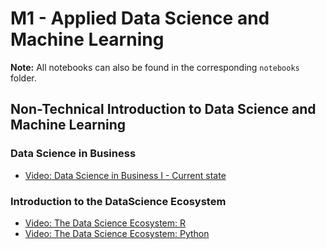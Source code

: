 # M1 - Applied Data Science and Machine Learning

**Note:** All notebooks can also be found in the corresponding `notebooks` folder.

## Non-Technical Introduction to Data Science and Machine Learning



### Data Science in Business

* [Video: Data Science in Business I - Current state]()

### Introduction to the DataScience Ecosystem

* [Video: The Data Science Ecosystem: R](https://www.loom.com/share/9546d7efda6e42dbac378f77cdda1017)
* [Video: The Data Science Ecosystem: Python](https://www.loom.com/share/9d47d15c24044fb2bad247d34e8d5965)

<!---
## Part I: Data Manipulation & Exploration

### Data Manipulation & Exploration (python) [![Open In Colab](https://colab.research.google.com/assets/colab-badge.svg)](https://colab.research.google.com/github/SDS-AAU/M1-2019/blob/master/notebooks/SDS_S1_2_EDA.ipynb#&offline=true&sandboxMode=true)

* R translation [![Open In Colab](https://colab.research.google.com/assets/colab-badge.svg)](https://colab.research.google.com/github/SDS-AAU/M1-2019/blob/master/notebooks/M1_1_datamunging_R_translation.ipynb#offline=true&sandboxMode=true)
* Exercises

   * In class - assignment: Using the Dataset for New Orleans (http://sds-datacrunch.aau.dk/public/SDS2019/new_orleans_2019.rds) you are going to perform an EDA pipeline (loading, cleaning, first exploration, test some hypotheses) 
   * In-class assignment starter (under development: added date-time fix; new methods for missing data handling): [![Open In Colab](https://colab.research.google.com/assets/colab-badge.svg)](https://colab.research.google.com/github/SDS-AAU/M1-2019/blob/master/notebooks/SDS_M1___S1_2___Exercise_u.ipynb#&offline=false&sandboxMode=true)

### [Data Manipulation & Exploration (R)](https://sds-aau.github.io/SDS-master/tree/master/M1/notebooks/M1_1_data_munging.html)                 [![Open In Colab](https://colab.research.google.com/assets/colab-badge.svg)](https://colab.research.google.com/github/SDS-AAU/M1-2019/blob/master/notebooks/M1_1_data_munging.ipynb#offline=true&sandboxMode=true)

 * Python Translation [![Open In Colab](https://colab.research.google.com/assets/colab-badge.svg)](https://colab.research.google.com/github/SDS-AAU/M1-2019/blob/master/notebooks/M1_S3_4_Python_translation.ipynb#&offline=false&sandboxMode=true)
* Exercises

    * Exercise 1: `dplyr` basics [![Open In Colab](https://colab.research.google.com/assets/colab-badge.svg)](https://colab.research.google.com/github/SDS-AAU/M1-2019/blob/master/notebooks/exercises/M1_1_datamunging_ex1.ipynb#offline=true&sandboxMode=true)
    * Exercise 2: `join_xxx` basics [![Open In Colab](https://colab.research.google.com/assets/colab-badge.svg)](https://colab.research.google.com/github/SDS-AAU/M1-2019/blob/master/notebooks/exercises/M1_1_datamunging_ex2.ipynb#offline=true&sandboxMode=true)
    * Exercise 3: Case study [![Open In Colab](https://colab.research.google.com/assets/colab-badge.svg)](https://colab.research.google.com/github/SDS-AAU/M1-2019/blob/master/notebooks/exercises/M1_1_datamunging_ex3.ipynb#offline=true&sandboxMode=true)
    
### [Data Visualization (R)](https://sds-aau.github.io/SDS-master/M1/notebooks/M1_2_data_viz.html)                                 [![Open In Colab](https://colab.research.google.com/assets/colab-badge.svg)](https://colab.research.google.com/github/SDS-AAU/M1-2019/blob/master/notebooks/M1_2_data_viz.ipynb#offline=true&sandboxMode=true)
* Exercises

    * Exercise 1:  `ggplot2` basics [![Open In Colab](https://colab.research.google.com/assets/colab-badge.svg)](https://colab.research.google.com/github/SDS-AAU/M1-2019/blob/master/notebooks/exercises/M1_2_dataviz_ex1.ipynb#offline=true&sandboxMode=true)                                                  
    
## Part II: Unsupervised Machine Learning

### [Unsupervised ML: Introduction (R)](https://sds-aau.github.io/SDS-master/M1/notebooks/M1_5_unsupervised_ml.html)                            [![Open In Colab](https://colab.research.google.com/assets/colab-badge.svg)](https://colab.research.google.com/github/SDS-AAU/M1-2019/blob/master/notebooks/M1_5_unsupervised_ml.ipynb#offline=true&sandboxMode=true)
* Exercises

    * Exercise 1: PCA [![Open In Colab](https://colab.research.google.com/assets/colab-badge.svg)](https://colab.research.google.com/github/SDS-AAU/M1-2019/blob/master/notebooks/exercises/M1_5_unsupervised_ml_ex1.ipynb#offline=true&sandboxMode=true)
     * Exercise 2: Clustering [![Open In Colab](https://colab.research.google.com/assets/colab-badge.svg)](https://colab.research.google.com/github/SDS-AAU/M1-2019/blob/master/notebooks/exercises/M1_5_unsupervised_ml_ex2.ipynb#offline=true&sandboxMode=true)
     
### Unsupervised M: Intermediate Case Studies (python) [![Open In Colab](https://colab.research.google.com/assets/colab-badge.svg)](https://colab.research.google.com/github/SDS-AAU/M1-2019/blob/master/notebooks/SDS_M1_S6.ipynb#offline=true&sandboxMode=true)

## Part III: Supervised Machine Learning

### [Supervised ML: Introduction (R)](https://sds-aau.github.io/SDS-master/M1/notebooks/M1_7_supervised_ml.html)                            [![Open In Colab](https://colab.research.google.com/assets/colab-badge.svg)](https://colab.research.google.com/github/SDS-AAU/M1-2019/blob/master/notebooks/M1_7_supervised_ml.ipynb#offline=true&sandboxMode=true)
* Exercises

    
### Supervised ML: Live coding (python - annotated) [![Open In Colab](https://colab.research.google.com/assets/colab-badge.svg)](https://colab.research.google.com/github/SDS-AAU/M1-2019/blob/master/M1/notebooks/M1_Supervised_Python.ipynb#offline=true&sandboxMode=true)
    
    
# Further Resources

## Asignments
* [Assignment 1](https://github.com/SDS-AAU/M1-2019/raw/master/notebooks/assignments/M1_assignment1.pdf)
    * Solution (py): [![Open In Colab](https://colab.research.google.com/assets/colab-badge.svg)](https://colab.research.google.com/drive/180PbNAfJyeo-N-bJul77J4Mz0lkIY7wW#offline=true&sandboxMode=true) 
    * Solution (R): [![Open In Colab](https://colab.research.google.com/assets/colab-badge.svg)](https://colab.research.google.com/github/SDS-AAU/M1-2019/blob/master/notebooks/assignments/M1_assignment1_solution_R.ipynb#offline=true&sandboxMode=true) 

* [Assignment 2](https://github.com/SDS-AAU/M1-2019/raw/master/data/SDS%20M1%20Assignment%202.pdf)
    * Solution (R): [![Open In Colab](https://colab.research.google.com/assets/colab-badge.svg)](https://colab.research.google.com/github/SDS-AAU/M1-2019/blob/master/notebooks/assignments/M1_assignment2_solution_R.ipynb#offline=true&sandboxMode=true) 
    
## Tutorials & Knowledge

### general 

* [Fundamentals of Data Visualization (O'Reily)](https://serialmentor.com/dataviz/)
* [Feature Engineering and Selection: A Practical Approach for Predictive Models (Max Kuhn)](https://bookdown.org/max/FES/)

### Datascience in R

* [R for Data Science (Hadley)](https://r4ds.had.co.nz/)
* [Data Science course compilation (RStudio)](https://education.rstudio.com/blog/2020/05/remote-roundup/)
* [Supervised Machine Learning Case Studies in R (Julia Sigle)](https://supervised-ml-course.netlify.app/)
* [Introduction to Data Science (Rafael A. Irizarry)](https://rafalab.github.io/dsbook/)
* [Stats 432: R for Statistical Learning (UI)](https://daviddalpiaz.github.io/r4sl/)
* [Stats 545: Data wrangling, exploration, and analysis with R (UBC)](https://stat545.com/)
* [Forecasting in R: Principles and Practice](https://otexts.com/fpp2/)
* [R Markdown: The Definitive Guide](https://bookdown.org/yihui/rmarkdown/)
* [Efficient R Programming](https://csgillespie.github.io/efficientR/)
* [Functional Programming in R (Stanford, Hadley)](https://dcl-prog.stanford.edu/)
* [Data Visualization (R): A practical introduction](https://socviz.co/index.html)
* [Interactive web-based data visualization with R, plotly, and shiny](https://plotly-r.com/index.html)
* [Exploring Enterprise Databases with R](https://smithjd.github.io/sql-pet/)




### Datascience in Python

* [Python Data Science Handbook](https://jakevdp.github.io/PythonDataScienceHandbook/index.html)



## Tools & Notebooks
* `.rmd` to `ipynb` converter [![Open In Colab](https://colab.research.google.com/assets/colab-badge.svg)](https://colab.research.google.com/github/SDS-AAU/M1-2019/blob/master/notebooks/converter_rmd_to_jupyter.ipynb#offline=true&sandboxMode=true)
* [`ipynb`to `pdf` converter](https://htmtopdf.herokuapp.com/ipynbviewer/)

     
--->
